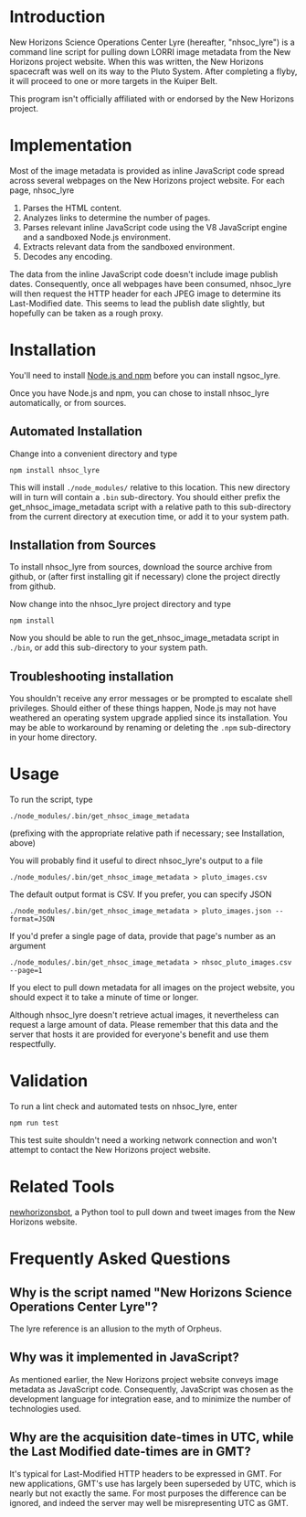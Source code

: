 # Introduction

New Horizons Science Operations Center Lyre (hereafter, "nhsoc_lyre") is a command line script for pulling down LORRI image metadata from the New Horizons project website. When this was written, the New Horizons spacecraft was well on its way to the Pluto System. After completing a flyby, it will proceed to one or more targets in the Kuiper Belt.

This program isn't officially affiliated with or endorsed by the New Horizons project.

# Implementation

Most of the image metadata is provided as inline JavaScript code spread across several webpages on the New Horizons project website. For each page, nhsoc_lyre

1. Parses the HTML content.
1. Analyzes links to determine the number of pages.
1. Parses relevant inline JavaScript code using the V8 JavaScript engine and a sandboxed Node.js environment.
1. Extracts relevant data from the sandboxed environment.
1. Decodes any encoding.

The data from the inline JavaScript code doesn't include image publish dates. Consequently, once all webpages have been consumed, nhsoc_lyre will then request the HTTP header for each JPEG image to determine its Last-Modified date. This seems to lead the publish date slightly, but hopefully can be taken as a rough proxy.

# Installation

You'll need to install [Node.js and npm](https://nodejs.org) before you can install ngsoc_lyre.

Once you have Node.js and npm, you can chose to install nhsoc_lyre automatically, or from sources.

## Automated Installation

Change into a convenient directory and type

`npm install nhsoc_lyre`

This will install `./node_modules/` relative to this location. This new directory will in turn will contain a `.bin` sub-directory. You should either prefix the get_nhsoc_image_metadata script with a relative path to this sub-directory from the current directory at execution time, or add it to your system path.

## Installation from Sources

To install nhsoc_lyre from sources, download the source archive from github, or (after first installing git if necessary) clone the project directly from github.

Now change into the nhsoc_lyre project directory and type

`npm install`

Now you should be able to run the get_nhsoc_image_metadata script in `./bin`, or add this sub-directory to your system path.

## Troubleshooting installation

You shouldn't receive any error messages or be prompted to escalate shell privileges. Should either of these things happen, Node.js may not have weathered an operating system upgrade applied since its installation. You may be able to workaround by renaming or deleting the ``.npm`` sub-directory in your home directory.

# Usage

To run the script, type

`./node_modules/.bin/get_nhsoc_image_metadata`

(prefixing with the appropriate relative path if necessary; see Installation, above)

You will probably find it useful to direct nhsoc_lyre's output to a file

`./node_modules/.bin/get_nhsoc_image_metadata > pluto_images.csv`

The default output format is CSV. If you prefer, you can specify JSON

`./node_modules/.bin/get_nhsoc_image_metadata > pluto_images.json --format=JSON`

If you'd prefer a single page of data, provide that page's number as an argument

`./node_modules/.bin/get_nhsoc_image_metadata > nhsoc_pluto_images.csv --page=1`

If you elect to pull down metadata for all images on the project website, you should expect it to take a minute of time or longer.

Although nhsoc_lyre doesn't retrieve actual images, it nevertheless can request a large amount of data. Please remember that this data and the server that hosts it are provided for everyone's benefit and use them respectfully.

# Validation

To run a lint check and automated tests on nhsoc_lyre, enter

`npm run test`

This test suite shouldn't need a working network connection and won't attempt to contact the New Horizons project website.

# Related Tools

[newhorizonsbot](https://github.com/barentsen/NewHorizonsBot/), a Python tool to pull down and tweet images from the New Horizons website.

# Frequently Asked Questions

## Why is the script named "New Horizons Science Operations Center Lyre"?

The lyre reference is an allusion to the myth of Orpheus.

## Why was it implemented in JavaScript?

As mentioned earlier, the New Horizons project website conveys image metadata as JavaScript code. Consequently, JavaScript was chosen as the development language for integration ease, and to minimize the number of technologies used.

## Why are the acquisition date-times in UTC, while the Last Modified date-times are in GMT?

It's typical for Last-Modified HTTP headers to be expressed in GMT. For new applications, GMT's use has largely been superseded by UTC, which is nearly but not exactly the same. For most purposes the difference can be ignored, and indeed the server may well be misrepresenting UTC as GMT.
